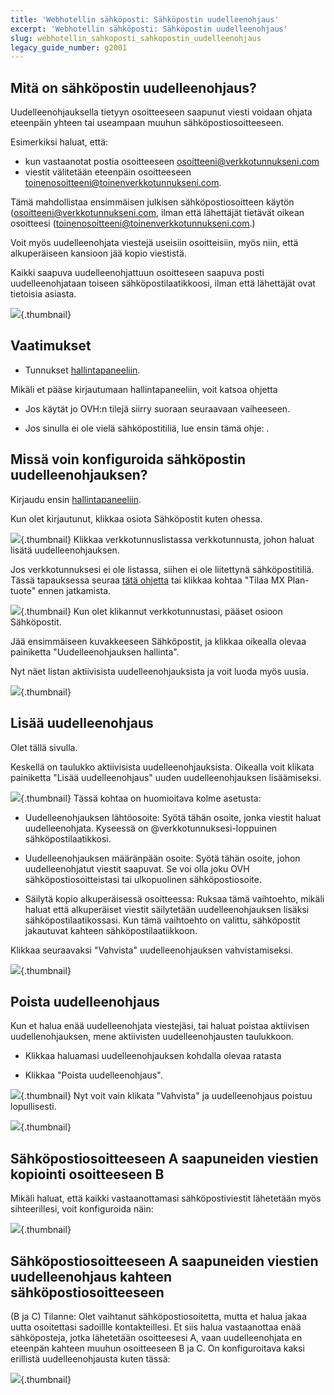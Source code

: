 ```yaml
---
title: 'Webhotellin sähköposti: Sähköpostin uudelleenohjaus'
excerpt: 'Webhotellin sähköposti: Sähköpostin uudelleenohjaus'
slug: webhotellin_sahkoposti_sahkopostin_uudelleenohjaus
legacy_guide_number: g2001
---
```



## Mitä on sähköpostin uudelleenohjaus?
Uudelleenohjauksella tietyyn osoitteeseen saapunut viesti voidaan ohjata eteenpäin yhteen tai useampaan muuhun sähköpostiosoitteeseen.

Esimerkiksi haluat, että:

- kun vastaanotat postia osoitteeseen osoitteeni@verkkotunnukseni.com
- viestit välitetään eteenpäin osoitteeseen toinenosoitteeni@toinenverkkotunnukseni.com.


Tämä mahdollistaa ensimmäisen julkisen sähköpostiosoitteen käytön (osoitteeni@verkkotunnukseni.com, ilman että lähettäjät tietävät oikean osoitteesi (toinenosoitteeni@toinenverkkotunnukseni.com.)


Voit myös uudelleenohjata viestejä useisiin osoitteisiin, myös niin, että alkuperäiseen kansioon jää kopio viestistä.

Kaikki saapuva uudelleenohjattuun osoitteseen saapuva posti uudelleenohjataan toiseen sähköpostilaatikkoosi, ilman että lähettäjät ovat tietoisia asiasta.

![](images/img_3339.jpg){.thumbnail}


## Vaatimukset

- Tunnukset [hallintapaneeliin](https://www.ovh.com/manager/web/login/).

Mikäli et pääse kirjautumaan hallintapaneeliin, voit katsoa ohjetta[](https://www.ovh-hosting.fi/g1909.)




- Jos käytät jo OVH:n tilejä siirry suoraan seuraavaan vaiheeseen.

- Jos sinulla ei ole vielä sähköpostitiliä, lue ensin tämä ohje: []({legacy}2012).




## Missä voin konfiguroida sähköpostin uudelleenohjauksen?
Kirjaudu ensin [hallintapaneeliin](https://www.ovh.com/manager/web/login/).

Kun olet kirjautunut, klikkaa osiota Sähköpostit kuten ohessa.

![](images/img_3334.jpg){.thumbnail}
Klikkaa verkkotunnuslistassa verkkotunnusta, johon haluat lisätä uudelleenohjauksen.

Jos verkkotunnuksesi ei ole listassa, siihen ei ole liitettynä sähköpostitiliä. Tässä tapauksessa seuraa [tätä ohjetta](https://www.ovh-hosting.fi/g1864.mx_plan_tuotteen_tilaaminen) tai klikkaa kohtaa "Tilaa MX Plan-tuote" ennen jatkamista.

![](images/img_3332.jpg){.thumbnail}
Kun olet klikannut verkkotunnustasi, pääset osioon Sähköpostit.

Jää ensimmäiseen kuvakkeeseen Sähköpostit, ja klikkaa oikealla olevaa painiketta "Uudelleenohjauksen hallinta".

Nyt näet listan aktiivisista uudelleenohjauksista ja voit luoda myös uusia.

![](images/img_3333.jpg){.thumbnail}


## Lisää uudelleenohjaus
Olet tällä sivulla.

Keskellä on taulukko aktiivisista uudelleenohjauksista. 
Oikealla voit klikata painiketta "Lisää uudelleenohjaus" uuden uudelleenohjauksen lisäämiseksi.

![](images/img_3336.jpg){.thumbnail}
Tässä kohtaa on huomioitava kolme asetusta:


- Uudelleenohjauksen lähtöosoite: Syötä tähän osoite, jonka viestit haluat uudelleenohjata. Kyseessä on @verkkotunnuksesi-loppuinen sähköpostilaatikkosi.

- Uudelleenohjauksen määränpään osoite: Syötä tähän osoite, johon uudelleenohjatut viestit saapuvat. Se voi olla joku OVH sähköpostiosoitteistasi tai ulkopuolinen sähköpostiosoite.

- Säilytä kopio alkuperäisessä osoitteessa:  Ruksaa tämä vaihtoehto, mikäli haluat että alkuperäiset viestit säilytetään uudelleenohjauksen lisäksi sähköpostilaatikossasi. Kun tämä vaihtoehto on valittu, sähköpostit jakautuvat kahteen sähköpostilaatiikkoon.


Klikkaa seuraavaksi "Vahvista" uudelleenohjauksen vahvistamiseksi.

![](images/img_3335.jpg){.thumbnail}


## Poista uudelleenohjaus
Kun et halua enää uudelleenohjata viestejäsi, tai haluat poistaa aktiivisen uudellenohjauksen, mene aktiivisten uudelleenohjausten taulukkoon.


- Klikkaa haluamasi uudelleenohjauksen kohdalla olevaa ratasta

- Klikkaa "Poista uudelleenohjaus".



![](images/img_3337.jpg){.thumbnail}
Nyt voit vain klikata "Vahvista" ja uudelleenohjaus poistuu lopullisesti.

![](images/img_3338.jpg){.thumbnail}


## Sähköpostiosoitteeseen A saapuneiden viestien kopiointi osoitteeseen B
Mikäli haluat, että kaikki vastaanottamasi sähköpostiviestit lähetetään myös sihteerillesi, voit konfiguroida näin:

![](images/img_3340.jpg){.thumbnail}


## Sähköpostiosoitteeseen A saapuneiden viestien uudelleenohjaus kahteen sähköpostiosoitteeseen 
(B ja C)
Tilanne:
Olet vaihtanut sähköpostiosoitetta, mutta et halua jakaa uutta osoitettasi sadoillle kontakteillesi. Et siis halua vastaanottaa enää sähköposteja, jotka lähetetään osoitteesesi A, vaan uudelleenohjata en eteenpän kahteen muuhun osoitteeseen B ja C.
On konfiguroitava kaksi erillistä uudelleenohjausta kuten tässä:

![](images/img_3341.jpg){.thumbnail}


